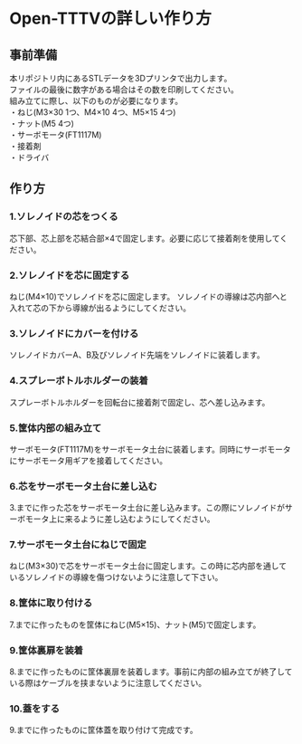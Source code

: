 # Open-TTTVの詳しい作り方

## 事前準備
本リポジトリ内にあるSTLデータを3Dプリンタで出力します。<br>
ファイルの最後に数字がある場合はその数を印刷してください。<br>
組み立てに際し、以下のものが必要になります。<br>
・ねじ(M3×30 1つ、M4×10 4つ、M5×15 4つ)<br>
・ナット(M5 4つ)<br>
・サーボモータ(FT1117M)<br>
・接着剤<br>
・ドライバ<br>
## 作り方
### 1.ソレノイドの芯をつくる
芯下部、芯上部を芯結合部×4で固定します。必要に応じて接着剤を使用してください。 
### 2.ソレノイドを芯に固定する
ねじ(M4×10)でソレノイドを芯に固定します。 ソレノイドの導線は芯内部へと入れて芯の下から導線が出るようにしてください。
### 3.ソレノイドにカバーを付ける
ソレノイドカバーA、B及びソレノイド先端をソレノイドに装着します。
### 4.スプレーボトルホルダーの装着
スプレーボトルホルダーを回転台に接着剤で固定し、芯へ差し込みます。
### 5.筐体内部の組み立て
サーボモータ(FT1117M)をサーボモータ土台に装着します。同時にサーボモータにサーボモータ用ギアを接着してください。
### 6.芯をサーボモータ土台に差し込む
3.までに作った芯をサーボモータ土台に差し込みます。この際にソレノイドがサーボモータ上に来るように差し込むようにしてください。
### 7.サーボモータ土台にねじで固定
ねじ(M3×30)で芯をサーボモータ土台に固定します。この時に芯内部を通しているソレノイドの導線を傷つけないように注意して下さい。
### 8.筐体に取り付ける
7.までに作ったものを筐体にねじ(M5×15)、ナット(M5)で固定します。
### 9.筐体裏扉を装着
8.までに作ったものに筐体裏扉を装着します。事前に内部の組み立てが終了している際はケーブルを挟まないように注意してください。
### 10.蓋をする
9.までに作ったものに筐体蓋を取り付けて完成です。
